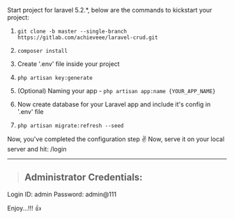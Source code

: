 Start project for laravel 5.2.*, below are the commands to kickstart your project:  
  
1. `git clone -b master --single-branch https://gitlab.com/achieveee/laravel-crud.git`

2. `composer install`

3. Create '.env' file inside your project

4. `php artisan key:generate`

5. (Optional) Naming your app - `php artisan app:name {YOUR_APP_NAME}`

6. Now create database for your Laravel app and include it's config in '.env' file

7. `php artisan migrate:refresh --seed`


Now, you've completed the configuration step :v:
Now, serve it on your local server and hit: /login

---

> ## Administrator Credentials:

Login ID: admin
Password: admin@111


Enjoy...!!! :thumbsup: